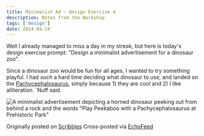 ```yaml
---
title: Minimalist Ad - Design Exercise 4
description: Notes from the Workshop
tags: ['design']
date: 2024-04-19
---
```


Well I already managed to miss a day in my streak, but here is today's design exercise prompt: "Design a minimalist advertisement for a dinosaur zoo".

Since a dinosaur zoo would be fun for all ages, I wanted to try something playful. I had *such* a hard time deciding what dinosaur to use, and landed on the [Pachycephalosaurus](https://en.wikipedia.org/wiki/Pachycephalosaurus), simply because 1) they are cool and 2) I like alliteration. `Nuff said.

![A minimalist advertisement depicting a horned dinosaur peeking
out from behind a rock and the words "Play Peekaboo with a
Pachycephalosaurus at Prehistoric Park"](https://cdn.scribbles.page/rails/active_storage/representations/proxy/eyJfcmFpbHMiOnsibWVzc2FnZSI6IkJBaHBBclE2IiwiZXhwIjpudWxsLCJwdXIiOiJibG9iX2lkIn19--9d6fcf913f8b2e9e9466e38426fb30ab06a332eb/eyJfcmFpbHMiOnsibWVzc2FnZSI6IkJBaDdDRG9MWm05eWJXRjBTU0lJYW5CbkJqb0dSVlE2RkhKbGMybDZaVjkwYjE5c2FXMXBkRnNIYVFJQUNHa0NBQVk2Q25OaGRtVnlld2M2Q25OMGNtbHdWRG9NY1hWaGJHbDBlV2xrIiwiZXhwIjpudWxsLCJwdXIiOiJ2YXJpYXRpb24ifX0=--daf4078a1aefa3c961be2c7b8fbe4a74a2641c0c/Design%20Exercise%204.jpg)


Originally posted on [Scribbles](https://scribbles.page/fm16xt6x/posts/minimal-ad-design-exercise-4)
Cross-posted via [EchoFeed](https://echofeed.app)